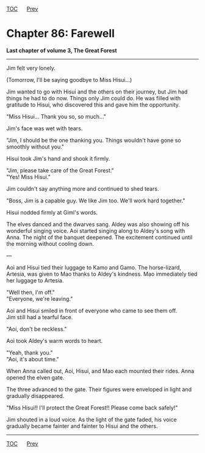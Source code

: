 [TOC](../readme.md)&nbsp;&nbsp;&nbsp;&nbsp;&nbsp;&nbsp;[Prev](section_0018.md)&nbsp;&nbsp;&nbsp;&nbsp;&nbsp;&nbsp;



# Chapter 86: Farewell

**Last chapter of volume 3, The Great Forest**  

------------------------------------------------------------------------

  
Jim felt very lonely.  
  
(Tomorrow, I'll be saying goodbye to Miss Hisui...)  
  
Jim wanted to go with Hisui and the others on their journey, but Jim had
things he had to do now. Things only Jim could do. He was filled with
gratitude to Hisui, who discovered this and gave him the opportunity.  
  
"Miss Hisui... Thank you so, so much..."  
  
Jim's face was wet with tears.  
  
"Jim, I should be the one thanking you. Things wouldn't have gone so
smoothly without you."  
  
Hisui took Jim's hand and shook it firmly.  
  
"Jim, please take care of the Great Forest."  
"Yes! Miss Hisui."  
  
Jim couldn't say anything more and continued to shed tears.  
  
"Boss, Jim is a capable guy. We like Jim too. We'll work hard
together."  
  
Hisui nodded firmly at Giml's words.  
  
The elves danced and the dwarves sang. Aldey was also showing off his
wonderful singing voice. Aoi started singing along to Aldey's song with
Anna. The night of the banquet deepened. The excitement continued until
the morning without cooling down.  
  
—  
  
Aoi and Hisui tied their luggage to Kamo and Gamo. The horse-lizard,
Artesia, was given to Mao thanks to Aldey's kindness. Mao immediately
tied her luggage to Artesia.  
  
"Well then, I'm off."  
"Everyone, we're leaving."  
  
Aoi and Hisui smiled in front of everyone who came to see them off.  
Jim still had a tearful face.  
  
"Aoi, don't be reckless."  
  
Aoi took Aldey's warm words to heart.  
  
"Yeah, thank you."  
"Aoi, it's about time."  
  
When Anna called out, Aoi, Hisui, and Mao each mounted their rides. Anna
opened the elven gate.  
  
The three advanced to the gate. Their figures were enveloped in light
and gradually disappeared.  
  
"Miss Hisui!! I'll protect the Great Forest!! Please come back
safely!"  
  
Jim shouted in a loud voice. As the light of the gate faded, his voice
gradually became fainter and fainter to Hisui and the others.  
  
  
  


---
[TOC](../readme.md)&nbsp;&nbsp;&nbsp;&nbsp;&nbsp;&nbsp;[Prev](section_0018.md)&nbsp;&nbsp;&nbsp;&nbsp;&nbsp;&nbsp;

